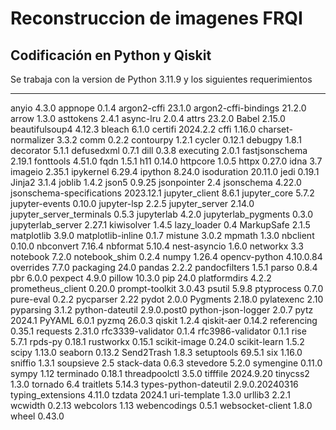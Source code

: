 # Reconstruccion de imagenes FRQI

## Codificación en Python y Qiskit

Se trabaja con la version de Python 3.11.9 y los siguientes requerimientos
------------------------- --------------
anyio                     4.3.0
appnope                   0.1.4
argon2-cffi               23.1.0
argon2-cffi-bindings      21.2.0
arrow                     1.3.0
asttokens                 2.4.1
async-lru                 2.0.4
attrs                     23.2.0
Babel                     2.15.0
beautifulsoup4            4.12.3
bleach                    6.1.0
certifi                   2024.2.2
cffi                      1.16.0
charset-normalizer        3.3.2
comm                      0.2.2
contourpy                 1.2.1
cycler                    0.12.1
debugpy                   1.8.1
decorator                 5.1.1
defusedxml                0.7.1
dill                      0.3.8
executing                 2.0.1
fastjsonschema            2.19.1
fonttools                 4.51.0
fqdn                      1.5.1
h11                       0.14.0
httpcore                  1.0.5
httpx                     0.27.0
idna                      3.7
imageio                   2.35.1
ipykernel                 6.29.4
ipython                   8.24.0
isoduration               20.11.0
jedi                      0.19.1
Jinja2                    3.1.4
joblib                    1.4.2
json5                     0.9.25
jsonpointer               2.4
jsonschema                4.22.0
jsonschema-specifications 2023.12.1
jupyter_client            8.6.1
jupyter_core              5.7.2
jupyter-events            0.10.0
jupyter-lsp               2.2.5
jupyter_server            2.14.0
jupyter_server_terminals  0.5.3
jupyterlab                4.2.0
jupyterlab_pygments       0.3.0
jupyterlab_server         2.27.1
kiwisolver                1.4.5
lazy_loader               0.4
MarkupSafe                2.1.5
matplotlib                3.9.0
matplotlib-inline         0.1.7
mistune                   3.0.2
mpmath                    1.3.0
nbclient                  0.10.0
nbconvert                 7.16.4
nbformat                  5.10.4
nest-asyncio              1.6.0
networkx                  3.3
notebook                  7.2.0
notebook_shim             0.2.4
numpy                     1.26.4
opencv-python             4.10.0.84
overrides                 7.7.0
packaging                 24.0
pandas                    2.2.2
pandocfilters             1.5.1
parso                     0.8.4
pbr                       6.0.0
pexpect                   4.9.0
pillow                    10.3.0
pip                       24.0
platformdirs              4.2.2
prometheus_client         0.20.0
prompt-toolkit            3.0.43
psutil                    5.9.8
ptyprocess                0.7.0
pure-eval                 0.2.2
pycparser                 2.22
pydot                     2.0.0
Pygments                  2.18.0
pylatexenc                2.10
pyparsing                 3.1.2
python-dateutil           2.9.0.post0
python-json-logger        2.0.7
pytz                      2024.1
PyYAML                    6.0.1
pyzmq                     26.0.3
qiskit                    1.2.4
qiskit-aer                0.14.2
referencing               0.35.1
requests                  2.31.0
rfc3339-validator         0.1.4
rfc3986-validator         0.1.1
rise                      5.7.1
rpds-py                   0.18.1
rustworkx                 0.15.1
scikit-image              0.24.0
scikit-learn              1.5.2
scipy                     1.13.0
seaborn                   0.13.2
Send2Trash                1.8.3
setuptools                69.5.1
six                       1.16.0
sniffio                   1.3.1
soupsieve                 2.5
stack-data                0.6.3
stevedore                 5.2.0
symengine                 0.11.0
sympy                     1.12
terminado                 0.18.1
threadpoolctl             3.5.0
tifffile                  2024.9.20
tinycss2                  1.3.0
tornado                   6.4
traitlets                 5.14.3
types-python-dateutil     2.9.0.20240316
typing_extensions         4.11.0
tzdata                    2024.1
uri-template              1.3.0
urllib3                   2.2.1
wcwidth                   0.2.13
webcolors                 1.13
webencodings              0.5.1
websocket-client          1.8.0
wheel                     0.43.0